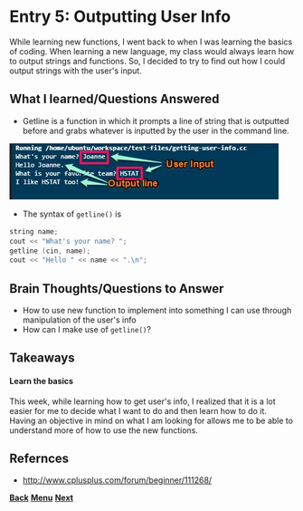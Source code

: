 # Entry 5: Outputting User Info
While learning new functions, I went back to when I was learning the basics of coding. When
learning a new language, my class would always learn how to output strings and functions.
So, I decided to try to find out how I could output strings with the user's input. 

## What I learned/Questions Answered
* Getline is a function in which it prompts a line of string that is outputted before and
grabs whatever is inputted by the user in the command line.

<img src="../images/c-plus-plus.png"/>

* The syntax of `getline()` is
``` C
string name;
cout << "What's your name? ";
getline (cin, name);
cout << "Hello " << name << ".\n";
```

<!--**Questions from Entry 3** -->

<!--[preprocessor directives c++](https://www.google.com/search?q=Preprocessor+directive&oq=Preprocessor+directive&aqs=chrome..69i57.366j0j1&sourceid=chrome&es_sm=91&ie=UTF-8#safe=strict&q=preprocessor+directives+c%2B%2B)-->

## Brain Thoughts/Questions to Answer

* How to use new function to implement into something I can use through manipulation of the
user's info
* How can I make use of `getline()`?

## Takeaways

#### Learn the basics
This week, while learning how to get user's info, I realized that it is a lot easier for
me to decide what I want to do and then learn how to do it. Having an objective in mind on
what I am looking for allows me to be able to understand more of how to use the new
functions.

## Refernces
* http://www.cplusplus.com/forum/beginner/111268/

[**Back**](entry04-the-exploring.md) [**Menu**](../README.md) [**Next**](entry06-deciding-what-to-do.md) 